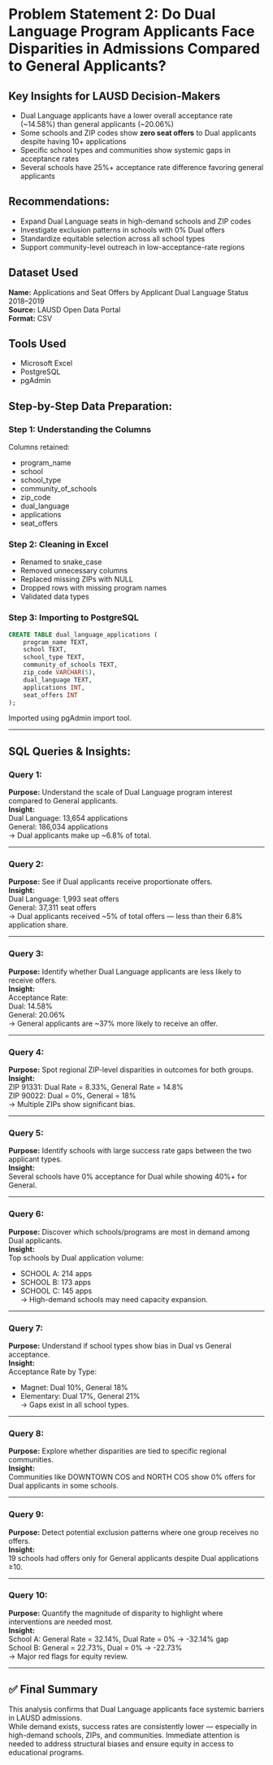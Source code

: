 # Problem Statement 2: Do Dual Language Program Applicants Face Disparities in Admissions Compared to General Applicants?

## Key Insights for LAUSD Decision-Makers
- Dual Language applicants have a lower overall acceptance rate (~14.58%) than general applicants (~20.06%)
- Some schools and ZIP codes show **zero seat offers** to Dual applicants despite having 10+ applications
- Specific school types and communities show systemic gaps in acceptance rates
- Several schools have 25%+ acceptance rate difference favoring general applicants

## Recommendations:
- Expand Dual Language seats in high-demand schools and ZIP codes
- Investigate exclusion patterns in schools with 0% Dual offers
- Standardize equitable selection across all school types
- Support community-level outreach in low-acceptance-rate regions

## Dataset Used
**Name:** Applications and Seat Offers by Applicant Dual Language Status 2018–2019  
**Source:** LAUSD Open Data Portal  
**Format:** CSV

## Tools Used
- Microsoft Excel
- PostgreSQL
- pgAdmin

## Step-by-Step Data Preparation:

### Step 1: Understanding the Columns
Columns retained:
- program_name
- school
- school_type
- community_of_schools
- zip_code
- dual_language
- applications
- seat_offers

### Step 2: Cleaning in Excel
- Renamed to snake_case
- Removed unnecessary columns
- Replaced missing ZIPs with NULL
- Dropped rows with missing program names
- Validated data types

### Step 3: Importing to PostgreSQL
```sql
CREATE TABLE dual_language_applications (
    program_name TEXT,
    school TEXT,
    school_type TEXT,
    community_of_schools TEXT,
    zip_code VARCHAR(5),
    dual_language TEXT,
    applications INT,
    seat_offers INT
);
```
Imported using pgAdmin import tool.

---

## SQL Queries & Insights:

### Query 1:
**Purpose:** Understand the scale of Dual Language program interest compared to General applicants.  
**Insight:**  
Dual Language: 13,654 applications  
General: 186,034 applications  
→ Dual applicants make up ~6.8% of total.

---

### Query 2:
**Purpose:** See if Dual applicants receive proportionate offers.  
**Insight:**  
Dual Language: 1,993 seat offers  
General: 37,311 seat offers  
→ Dual applicants received ~5% of total offers — less than their 6.8% application share.

---

### Query 3:
**Purpose:** Identify whether Dual Language applicants are less likely to receive offers.  
**Insight:**  
Acceptance Rate:  
Dual: 14.58%  
General: 20.06%  
→ General applicants are ~37% more likely to receive an offer.

---

### Query 4:
**Purpose:** Spot regional ZIP-level disparities in outcomes for both groups.  
**Insight:**  
ZIP 91331: Dual Rate = 8.33%, General Rate = 14.8%  
ZIP 90022: Dual = 0%, General = 18%  
→ Multiple ZIPs show significant bias.

---

### Query 5:
**Purpose:** Identify schools with large success rate gaps between the two applicant types.  
**Insight:**  
Several schools have 0% acceptance for Dual while showing 40%+ for General.

---

### Query 6:
**Purpose:** Discover which schools/programs are most in demand among Dual applicants.  
**Insight:**  
Top schools by Dual application volume:  
- SCHOOL A: 214 apps  
- SCHOOL B: 173 apps  
- SCHOOL C: 145 apps  
→ High-demand schools may need capacity expansion.

---

### Query 7:
**Purpose:** Understand if school types show bias in Dual vs General acceptance.  
**Insight:**  
Acceptance Rate by Type:  
- Magnet: Dual 10%, General 18%  
- Elementary: Dual 17%, General 21%  
→ Gaps exist in all school types.

---

### Query 8:
**Purpose:** Explore whether disparities are tied to specific regional communities.  
**Insight:**  
Communities like DOWNTOWN COS and NORTH COS show 0% offers for Dual applicants in some schools.

---

### Query 9:
**Purpose:** Detect potential exclusion patterns where one group receives no offers.  
**Insight:**  
19 schools had offers only for General applicants despite Dual applications ≥10.

---

### Query 10:
**Purpose:** Quantify the magnitude of disparity to highlight where interventions are needed most.  
**Insight:**  
School A: General Rate = 32.14%, Dual Rate = 0% → -32.14% gap  
School B: General = 22.73%, Dual = 0% → -22.73%  
→ Major red flags for equity review.

---

## ✅ Final Summary

This analysis confirms that Dual Language applicants face systemic barriers in LAUSD admissions.  
While demand exists, success rates are consistently lower — especially in high-demand schools, ZIPs, and communities. Immediate attention is needed to address structural biases and ensure equity in access to educational programs.
